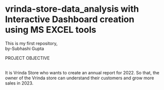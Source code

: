 # vrinda-store-data_analysis with Interactive Dashboard creation using MS EXCEL tools
This is my first repository,
<br>
by-Subhashi Gupta
<br>

PROJECT OBJECTIVE

<br>
It is Vrinda Store who wants to create an annual report for 2022. So that, the owner of the Vrinda store can understand their customers and grow more sales in 2023.

